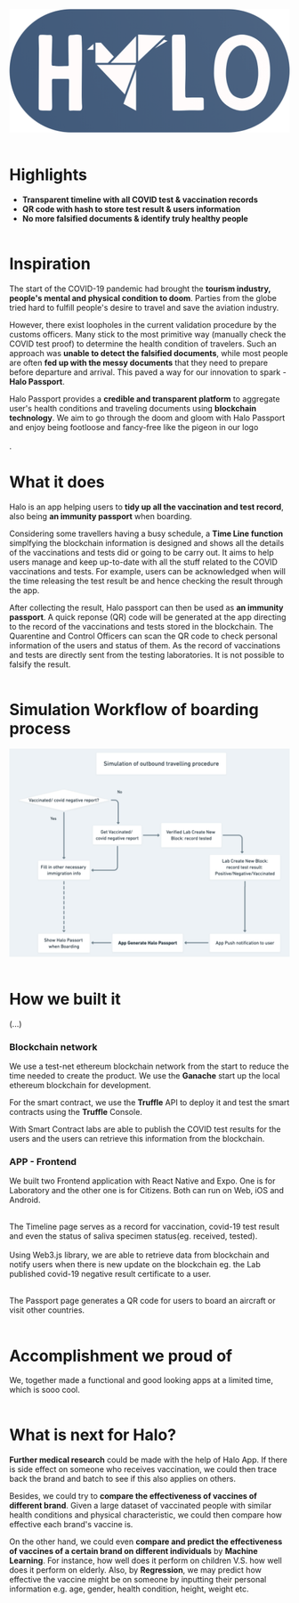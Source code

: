 ![GitHub Logo](/assets/images/appIcon.png) <br/> <br/>

# Highlights

* **Transparent timeline with all COVID test & vaccination records**<br/>
* **QR code with hash to store test result & users information** <br/>
* **No more falsified documents & identify truly healthy people** <br/><br/>

# Inspiration

The start of the COVID-19 pandemic had brought the **tourism industry, people's mental and physical condition to doom**. Parties from the globe tried hard to fulfill people's desire to travel and save the aviation industry. <br/>

However, there exist loopholes in the current validation procedure by the customs officers. Many stick to the most primitive way (manually check the COVID test proof) to determine the health condition of travelers. Such an approach was **unable to detect the falsified documents**, while most people are often **fed up with the messy documents** that they need to prepare before departure and arrival. This paved a way for our innovation to spark - **Halo Passport**. <br/>

Halo Passport provides a **credible and transparent platform** to aggregate user's health conditions and traveling documents using **blockchain technology**. We aim to go through the doom and gloom with Halo Passport and enjoy being footloose and fancy-free like the pigeon in our logo <br/><br/>. 



# What it does

Halo is an app helping users to **tidy up all the vaccination and test record**, also being **an immunity passport** when boarding. <br/>

Considering some travellers having a busy schedule, a **Time Line function** simplfying the blockchain information is designed and shows all the details of the vaccinations and tests did or going to be carry out. It aims to help users manage and keep up-to-date with all the stuff related to the COVID vaccinations and tests. For example, users can be acknowledged when will the time releasing the test result be and hence checking the result through the app. <br/>

After collecting the result, Halo passport can then be used as **an immunity passport**. A quick reponse (QR) code will be generated at the app directing to the record of the vaccinations and tests stored in the blockchain. The Quarentine and Control Officers can scan the QR code to check personal information of the users and status of them. As the record of vaccinations and tests are directly sent from the testing laboratories. It is not possible to falsify the result. <br/> <br/>

# Simulation Workflow of boarding process
![GitHub Logo](/assets/images/flowChart.png) <br/> <br/>

# How we built it
(...)
### Blockchain network 
We use a test-net ethereum blockchain network from the start to reduce the time needed to create the product. We use the **Ganache** start up the local ethereum blockchain for development. 

For the smart contract, we use the **Truffle** API to deploy it and test the smart contracts using the **Truffle** Console. 

With Smart Contract labs are able to publish the COVID test results for the users and the users can retrieve this information from the blockchain. 


### APP - Frontend 

We built two Frontend application with React Native and Expo. One is for Laboratory and the other one is for Citizens. Both can run on Web, iOS and Android.<br/> <br/>

The Timeline page serves as a record for vaccination, covid-19 test result and even the status of saliva specimen status(eg. received, tested).<br/> <br/>
Using Web3.js library, we are able to retrieve data from blockchain and notify users when there is new update on the blockchain eg. the Lab published covid-19 negative result certificate to a user. <br/> <br/>

The Passport page generates a QR code for users to board an aircraft or visit other countries.  <br/> <br/>
# Accomplishment we proud of

We, together made a functional and good looking apps at a limited time, which is sooo cool. <br/> <br/>


# What is next for Halo?
**Further medical research** could be made with the help of Halo App. If there is side effect on someone who receives vaccination, we could then trace back the brand and batch to see if this also applies on others.

Besides, we could try to **compare the effectiveness of vaccines of different brand**. Given a large dataset of vaccinated people with similar health conditions and physical characteristic, we could then compare how effective each brand's vaccine is.

On the other hand, we could even **compare and predict the effectiveness of vaccines of a certain brand on different individuals** by **Machine Learning**. For instance, how well does it perform on children V.S. how well does it perform on elderly. Also, by **Regression**, we may predict how effective the vaccine might be on someone by inputting their personal information e.g. age, gender, health condition, height, weight etc.



